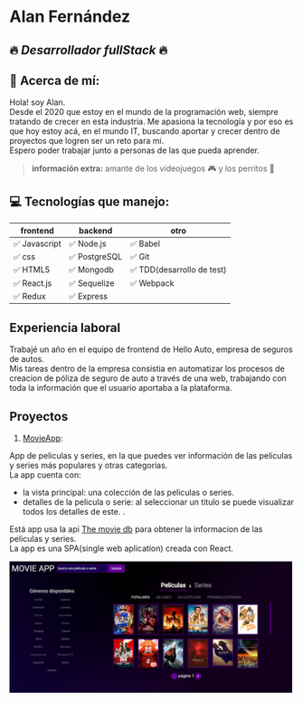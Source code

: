  
 # **Alan Fernández**
 ## :fire: *Desarrollador fullStack* :fire:
 ## :bell: Acerca de mí:
 Hola! soy Alan.   
 Desde el 2020 que estoy en el mundo de la programación web, siempre tratando de crecer en esta industria. Me apasiona la tecnología y por eso es que hoy estoy acá, en el mundo IT, buscando aportar y crecer dentro de proyectos que logren ser un reto para mi.   
 Espero poder trabajar junto a personas de las que pueda aprender.   
 > **información extra:** amante de los videojuegos :video_game: y los perritos :dog:
 ## :computer: Tecnologías que manejo:
|  frontend | backend  |  otro |
|---|---|---|
| :white_check_mark: Javascript  |  :white_check_mark: Node.js    |  :white_check_mark: Babel 
|:white_check_mark: css    | :white_check_mark: PostgreSQL  |  :white_check_mark: Git 
|:white_check_mark: HTML5      |  :white_check_mark: Mongodb   |   :white_check_mark: TDD(desarrollo de test)  
| :white_check_mark: React.js  |:white_check_mark: Sequelize  | :white_check_mark: Webpack  |     
| :white_check_mark: Redux| :white_check_mark: Express||           
          
 
 ## Experiencia laboral
Trabajé un año en el equipo de frontend de Hello Auto, empresa de seguros de autos.   
Mis tareas dentro de la empresa consistia en automatizar los procesos de creacion de póliza de seguro de auto a través de una web, trabajando con toda la información que el usuario aportaba a la plataforma.

## Proyectos
1. [MovieApp](https://movies-series-app-psi.vercel.app/):  

App de peliculas y series, en la que puedes ver información de las peliculas y series más populares y otras categorías.   
La app cuenta con:
  - la vista principal: una colección de las peliculas o series.
  - detalles de la pelicula o serie: al seleccionar un titulo se puede visualizar todos los detalles de este.
 .   

Está app usa la api [The movie db](https://developers.themoviedb.org/3/getting-started/introduction/) para obtener la informacion de las peliculas y series.   
La app es una SPA(single web aplication) creada con React.   


<img src="./assets/movie_app_home.PNG" alt="drawing" width="500"/>

<!---
fernandezAlan/fernandezAlan is a ✨ special ✨ repository because its `README.md` (this file) appears on your GitHub profile.
You can click the Preview link to take a look at your changes.
--->
